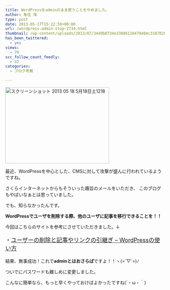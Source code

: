 ```yaml
---
title: WordPressをadminのまま使うことをやめました。
author: 魚住 惇
type: post
date: 2013-05-17T15:22:59+00:00
url: /wordpress-admin-stop-2734.html
thumbnail: /wp-content/uploads/2013/07/34d9b0734e33886116478404c3107826.png
has_been_twittered:
  - yes
views:
  - 79
scc_follow_count_feedly:
  - 37
categories:
  - ブログ考察

---
```

<img decoding="async" loading="lazy" title="スクリーンショット_2013-05-18_5月18日土1218.png" src="/wp-content/uploads/2013/05/34d9b0734e33886116478404c3107826.png" alt="スクリーンショット 2013 05 18 5月18日土1218" width="328" height="241" border="0" />

<!--more-->

最近、WordPressを中心とした、CMSに対して攻撃が盛んに行われているようですね。

さくらインターネットからもそういった趣旨のメールをいただき、 このブログもやばいなぁとは思っていました。</p> 

でも、知らなかったんです。

**WordPressでユーザを削除する際、他のユーザに記事を移行できることを！！**</p> 

今回はこちらのサイトを参考にさせていただきました。↓

<p style="font-size: 18px;">
  ・<a href="http://www.adminweb.jp/wordpress/user/index3.html" target="_blank">ユーザーの削除と記事やリンクの引継ぎ &#8211; WordPressの使い方</a>
</p></p> 

結果、無事成功！これで**adminとはおさらば**ですよ！！ヽ(=´▽\`=)ﾉ

ついでにパスワードも難しめに変更しました。

こんなに簡単なら、もっと早くやっておけばよかったですね(´・ω・｀)